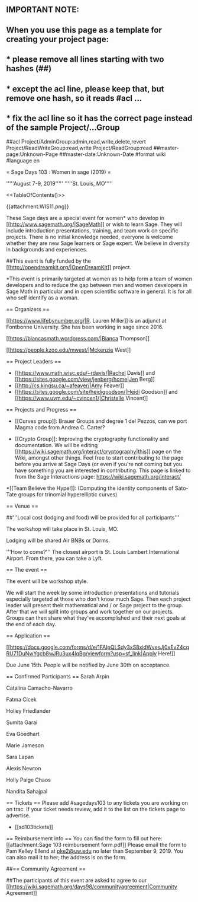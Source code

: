 ## IMPORTANT NOTE:
## When you use this page as a template for creating your project page:
##  * please remove all lines starting with two hashes (##)
##  * except the acl line, please keep that, but remove one hash, so it reads #acl ...
##  * fix the acl line so it has the correct page instead of the sample Project/...Group
##acl Project/AdminGroup:admin,read,write,delete,revert Project/ReadWriteGroup:read,write Project/ReadGroup:read
##master-page:Unknown-Page
##master-date:Unknown-Date
#format wiki
#language en




= Sage Days 103 : Women in sage (2019) =

'''''August 7-9, 2019'''''
'''''St. Louis, MO'''''

<<TableOfContents()>>


{{attachment:WIS11.png}}

These Sage days are a special event for women* who develop in [[http://www.sagemath.org/|SageMath]] or wish to learn Sage. They will include introduction presentations, training,  and team work on specific projects. There is no initial knowledge needed, everyone is welcome whether they are new Sage learners or Sage expert. We believe in diversity in backgrounds and experiences.

##This event is fully funded by the [[http://opendreamkit.org/|OpenDreamKit]] project.

*This event is primarily targeted at women as to help form a team of women developers and to reduce the gap between men and women developers in Sage Math in particular and in open scientific software in general. It is for all who self identify as a woman.

== Organizers ==

[[https://www.lifebynumber.org/|R. Lauren Miller]] is an adjunct at Fontbonne University. She has been working in sage since 2016.

[[https://biancasmath.wordpress.com/|Bianca Thompson]]

[[https://people.kzoo.edu/mwest/|Mckenzie West]]

== Project Leaders ==

 * [[https://www.math.wisc.edu/~rdavis/|Rachel Davis]] and [[https://sites.google.com/view/jenberg/home|Jen Berg]]
 * [[http://cs.kingsu.ca/~afeaver/|Amy Feaver]]
 * [[https://sites.google.com/site/heidigoodson/|Heidi Goodson]] and [[https://www.uvm.edu/~cvincen1/|Christelle Vincent]]


== Projects and Progress ==





 * [[Curves group]]: Brauer Groups and degree 1 del Pezzos, can we port Magma code from Andrea C. Carter?

 * [[Crypto Group]]: Improving the cryptography functionality and documentation. We will be editing [[https://wiki.sagemath.org/interact/cryptography|this]] page on the Wiki, amongst other things. Feel free to start contributing to the page before you arrive at Sage Days (or even if you're not coming but you have something you are interested in contributing. This page is linked to from the Sage Interactions page: https://wiki.sagemath.org/interact/


 *[[Team Believe the Hype!]]: (Computing the identity components of Sato-Tate groups for trinomial hyperelliptic curves)

== Venue ==

##'''Local cost (lodging and food) will be provided for all participants'''

The workshop will take place in St. Louis, MO. 

Lodging will be shared Air BNBs or Dorms.

'''How to come?''' The closest airport is St. Louis Lambert International Airport. From there, you can take a Lyft.

== The event ==

The event will be workshop style.

We will start the week by some introduction presentations and tutorials especially targeted at those who don't know much Sage. Then each project leader will present their mathematical and / or Sage project to the group. After that we will split into groups and work together on our projects. Groups can then share what they've accomplished and their next goals at the end of each day. 

== Application ==

[[https://docs.google.com/forms/d/e/1FAIpQLSdy3xS8xidWvxsJj0xEvZ4cqRU71DuNwYgcb8wJRu3ux4IqBg/viewform?usp=sf_link|Apply Here!]]

Due June 15th. People will be notified by June 30th on acceptance. 



== Confirmed Participants ==
Sarah Arpin

Catalina Camacho-Navarro

Fatma Cicek

Holley Friedlander

Sumita Garai

Eva Goedhart 

Marie Jameson

Sara Lapan

Alexis Newton

Holly Paige Chaos

Nandita Sahajpal

== Tickets ==
Please add #sagedays103 to any tickets you are working on on trac.  If your ticket needs review, add it to the list on the tickets page to advertise.
 * [[sd103tickets]]


== Reimbursement info ==
You can find the form to fill out here: [[attachment:Sage 103 reimbursement form.pdf]]
Please email the form to Pam Kelley Ellend at pke2@uw.edu no later than September 9, 2019. You can also mail it to her; the address is on the form.

##== Community Agreement ==

##The participants of this event are asked to agree to our [[https://wiki.sagemath.org/days98/communityagreement|Community Agreement]]
